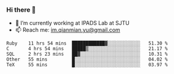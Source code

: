 ### Hi there 👋

- 🔭 I’m currently working at IPADS Lab at SJTU
- 📫 Reach me: im.qianmian.yu@gmail.com

<!--START_SECTION:waka-->
```text
Ruby    11 hrs 54 mins  ████████████▓░░░░░░░░░░░░   51.30 % 
C       4 hrs 54 mins   █████▒░░░░░░░░░░░░░░░░░░░   21.17 % 
SQL     2 hrs 23 mins   ██▓░░░░░░░░░░░░░░░░░░░░░░   10.31 % 
Other   55 mins         █░░░░░░░░░░░░░░░░░░░░░░░░   04.02 % 
TeX     55 mins         █░░░░░░░░░░░░░░░░░░░░░░░░   03.97 % 
```
<!--END_SECTION:waka-->

<!--
**yqmmm/yqmmm** is a ✨ _special_ ✨ repository because its `README.md` (this file) appears on your GitHub profile.

Here are some ideas to get you started:

- 🔭 I’m currently working on ...
- 🌱 I’m currently learning ...
- 👯 I’m looking to collaborate on ...
- 🤔 I’m looking for help with ...
- 💬 Ask me about ...
- 📫 How to reach me: ...
- 😄 Pronouns: ...
- ⚡ Fun fact: ...
-->
